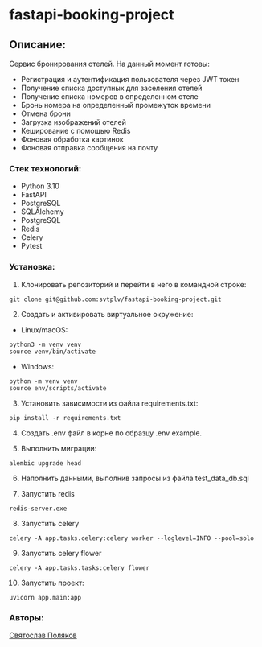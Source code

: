 # fastapi-booking-project
## Описание:

Сервис бронирования отелей. На данный момент готовы: 

* Регистрация и аутентификация пользователя через JWT токен
* Получение списка доступных для заселения отелей
* Получение списка номеров в определенном отеле
* Бронь номера на определенный промежуток времени
* Отмена брони 
* Загрузка изображений отелей
* Кеширование с помощью Redis
* Фоновая обработка картинок 
* Фоновая отправка сообщения на почту

### Стек технологий:
* Python 3.10
* FastAPI
* PostgreSQL
* SQLAlchemy
* PostgreSQL
* Redis
* Celery
* Pytest

### Установка:

1. Клонировать репозиторий и перейти в него в командной строке:
```
git clone git@github.com:svtplv/fastapi-booking-project.git
```

2. Cоздать и активировать виртуальное окружение:
* Linux/macOS:
```
python3 -m venv venv
source venv/bin/activate
```
* Windows:
```
python -m venv venv
source env/scripts/activate
```

3. Установить зависимости из файла requirements.txt:
```
pip install -r requirements.txt
```

4. Создать .env файл в корне по образцу .env example.

5. Выполнить миграции:
```
alembic upgrade head
```

6. Наполнить данными, выполнив запросы из файла test_data_db.sql

7. Запустить redis
```
redis-server.exe
```

8. Запустить celery
``` 
celery -A app.tasks.celery:celery worker --loglevel=INFO --pool=solo
```

9. Запустить celery flower
``` 
celery -A app.tasks.tasks:celery flower
```

10. Запустить проект:
``` 
uvicorn app.main:app
```

### Авторы:
[Святослав Поляков](https://github.com/svtplv)
